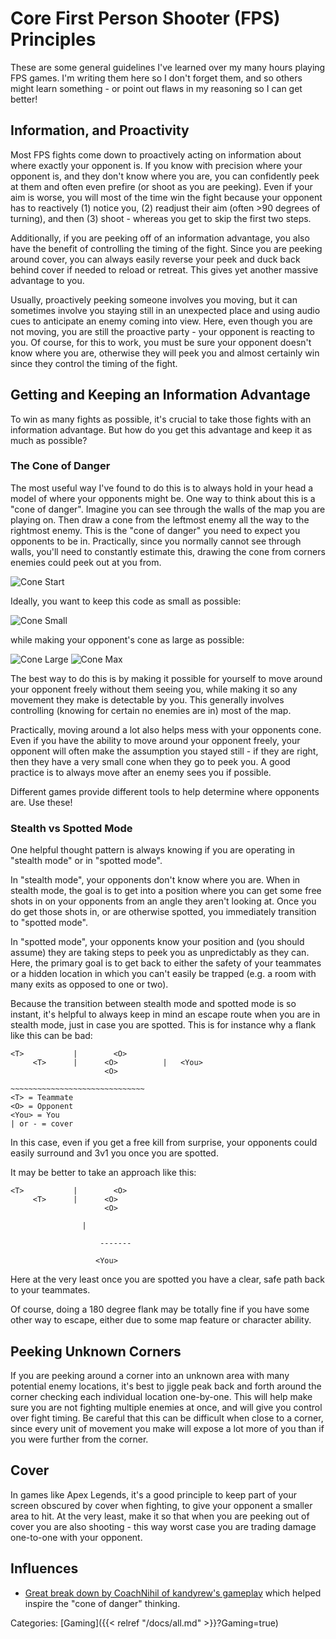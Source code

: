 # Core First Person Shooter (FPS) Principles

These are some general guidelines I've learned over my many hours playing FPS
games.  I'm writing them here so I don't forget them, and so others might learn
something - or point out flaws in my reasoning so I can get better!

## Information, and Proactivity

Most FPS fights come down to proactively acting on information about where
exactly your opponent is. If you know with precision where your opponent is,
and they don't know where you are, you can confidently peek at them and often
even prefire (or shoot as you are peeking).  Even if your aim is worse, you
will most of the time win the fight because your opponent has to reactively (1)
notice you, (2) readjust their aim (often >90 degrees of turning), and then (3)
shoot - whereas you get to skip the first two steps.

Additionally, if you are peeking off of an information advantage, you also have
the benefit of controlling the timing of the fight. Since you are peeking
around cover, you can always easily reverse your peek and duck back behind
cover if needed to reload or retreat.  This gives yet another massive advantage
to you.

Usually, proactively peeking someone involves you moving, but it can sometimes
involve you staying still in an unexpected place and using audio cues to
anticipate an enemy coming into view.  Here, even though you are not moving,
you are still the proactive party - your opponent is reacting to you.  Of
course, for this to work, you must be sure your opponent doesn't know where you
are, otherwise they will peek you and almost certainly win since they control
the timing of the fight.

## Getting and Keeping an Information Advantage

To win as many fights as possible, it's crucial to take those fights with an
information advantage. But how do you get this advantage and keep it as much as
possible?

### The Cone of Danger

The most useful way I've found to do this is to always hold in your head a
model of where your opponents might be.  One way to think about this is a "cone
of danger".  Imagine you can see through the walls of the map you are playing
on.  Then draw a cone from the leftmost enemy all the way to the rightmost
enemy.  This is the "cone of danger" you need to expect you opponents to be in.
Practically, since you normally cannot see through walls, you'll need to
constantly estimate this, drawing the cone from corners enemies could peek out
at you from.

![Cone Start](/docs/games/cone_of_danger_start.png)

Ideally, you want to keep this code as small as possible:

![Cone Small](/docs/games/cone_of_danger_small.png)

while making your opponent's cone as large as possible:

![Cone Large](/docs/games/cone_of_danger_large.png)
![Cone Max](/docs/games/cone_of_danger_max.png)

The best way to do this is by making it possible for yourself to move around
your opponent freely without them seeing you, while making it so any movement
they make is detectable by you. This generally involves controlling (knowing
for certain no enemies are in) most of the map.

Practically, moving around a lot also helps mess with your opponents cone. Even
if you have the ability to move around your opponent freely, your opponent will
often make the assumption you stayed still - if they are right, then they have
a very small cone when they go to peek you. A good practice is to always move
after an enemy sees you if possible.

Different games provide different tools to help determine where opponents are.
Use these!

### Stealth vs Spotted Mode

One helpful thought pattern is always knowing if you are operating in "stealth
mode" or in "spotted mode".

In "stealth mode", your opponents don't know where you are. When in stealth
mode, the goal is to get into a position where you can get some free shots in on
your opponents from an angle they aren't looking at. Once you do get those shots
in, or are otherwise spotted, you immediately transition to "spotted mode".

In "spotted mode", your opponents know your position and (you should assume)
they are taking steps to peek you as unpredictably as they can. Here, the
primary goal is to get back to either the safety of your teammates or a hidden
location in which you can't easily be trapped (e.g. a room with many exits as
opposed to one or two).

Because the transition between stealth mode and spotted mode is so instant, it's
helpful to always keep in mind an escape route when you are in stealth mode,
just in case you are spotted. This is for instance why a flank like this can be
bad:

```
<T>           |        <O>
     <T>      |      <O>          |   <You>
                     <O>

~~~~~~~~~~~~~~~~~~~~~~~~~~~~~~
<T> = Teammate
<O> = Opponent
<You> = You
| or - = cover
```

In this case, even if you get a free kill from surprise, your opponents could easily surround and 3v1 you once you are spotted.

It may be better to take an approach like this:

```
<T>           |        <O>
     <T>      |      <O>
                     <O>

                |

                    -------

                   <You>
```

Here at the very least once you are spotted you have a clear, safe path back to
your teammates.

Of course, doing a 180 degree flank may be totally fine if you have some other
way to escape, either due to some map feature or character ability.

## Peeking Unknown Corners

If you are peeking around a corner into an unknown area with many potential
enemy locations, it's best to jiggle peak back and forth around the corner
checking each individual location one-by-one. This will help make sure you are
not fighting multiple enemies at once, and will give you control over fight
timing.  Be careful that this can be difficult when close to a corner, since
every unit of movement you make will expose a lot more of you than if you were
further from the corner.

## Cover

In games like Apex Legends, it's a good principle to keep part of your screen
obscured by cover when fighting, to give your opponent a smaller area to hit. At
the very least, make it so that when you are peeking out of cover you are also
shooting - this way worst case you are trading damage one-to-one with your
opponent.

## Influences

 - [Great break down by CoachNihil of kandyrew's
   gameplay](https://www.youtube.com/watch?v=L4QuNEkLtl8&ab_channel=kandyrew)
   which helped inspire the "cone of danger" thinking.

Categories: [Gaming]({{< relref "/docs/all.md" >}}?Gaming=true)